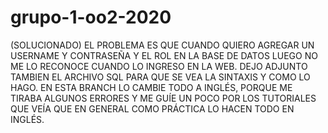 # grupo-1-oo2-2020
(SOLUCIONADO)
EL PROBLEMA ES QUE CUANDO QUIERO AGREGAR UN USERNAME Y CONTRASEÑA Y EL ROL EN LA BASE DE DATOS LUEGO NO ME LO RECONOCE CUANDO LO INGRESO
EN LA WEB. DEJO ADJUNTO TAMBIEN EL ARCHIVO SQL PARA QUE SE VEA LA SINTAXIS Y COMO LO HAGO. EN ESTA BRANCH LO CAMBIE TODO A INGLÉS,
PORQUE ME TIRABA ALGUNOS ERRORES Y ME GUÍE UN POCO POR LOS TUTORIALES QUE VEÍA QUE EN GENERAL COMO PRÁCTICA LO HACEN TODO EN INGLÉS.

